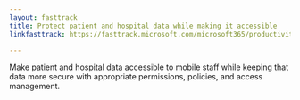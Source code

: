 ```yaml
---
layout: fasttrack
title: Protect patient and hospital data while making it accessible
linkfasttrack: https://fasttrack.microsoft.com/microsoft365/productivitylibrary/Protect-patient-and-hospital-data-while-making-it-accessible 

---
```

Make patient and hospital data accessible to mobile staff while keeping that data more secure with appropriate permissions, policies, and access management.
